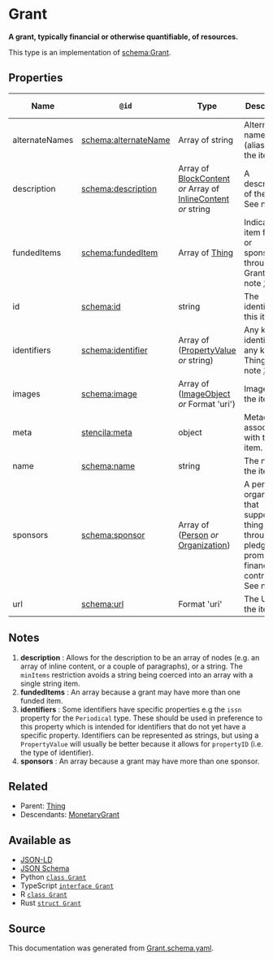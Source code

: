 # Grant

**A grant, typically financial or otherwise quantifiable, of resources.**

This type is an implementation of [schema:Grant](https://schema.org/Grant).

## Properties

| Name           | `@id`                                                    | Type                                                                                                 | Description                                                                                                                | Inherited from      |
| -------------- | -------------------------------------------------------- | ---------------------------------------------------------------------------------------------------- | -------------------------------------------------------------------------------------------------------------------------- | ------------------- |
| alternateNames | [schema:alternateName](https://schema.org/alternateName) | Array of string                                                                                      | Alternate names (aliases) for the item.                                                                                    | [Thing](Thing.md)   |
| description    | [schema:description](https://schema.org/description)     | Array of [BlockContent](BlockContent.md) _or_ Array of [InlineContent](InlineContent.md) _or_ string | A description of the item. See note [1](#notes).                                                                           | [Thing](Thing.md)   |
| fundedItems    | [schema:fundedItem](https://schema.org/fundedItem)       | Array of [Thing](Thing.md)                                                                           | Indicates an item funded or sponsored through a Grant. See note [2](#notes).                                               | [Grant](Grant.md)   |
| id             | [schema:id](https://schema.org/id)                       | string                                                                                               | The identifier for this item.                                                                                              | [Entity](Entity.md) |
| identifiers    | [schema:identifier](https://schema.org/identifier)       | Array of ([PropertyValue](PropertyValue.md) _or_ string)                                             | Any kind of identifier for any kind of Thing. See note [3](#notes).                                                        | [Thing](Thing.md)   |
| images         | [schema:image](https://schema.org/image)                 | Array of ([ImageObject](ImageObject.md) _or_ Format 'uri')                                           | Images of the item.                                                                                                        | [Thing](Thing.md)   |
| meta           | [stencila:meta](https://schema.stenci.la/meta.jsonld)    | object                                                                                               | Metadata associated with this item.                                                                                        | [Entity](Entity.md) |
| name           | [schema:name](https://schema.org/name)                   | string                                                                                               | The name of the item.                                                                                                      | [Thing](Thing.md)   |
| sponsors       | [schema:sponsor](https://schema.org/sponsor)             | Array of ([Person](Person.md) _or_ [Organization](Organization.md))                                  | A person or organization that supports a thing through a pledge, promise, or financial contribution. See note [4](#notes). | [Grant](Grant.md)   |
| url            | [schema:url](https://schema.org/url)                     | Format 'uri'                                                                                         | The URL of the item.                                                                                                       | [Thing](Thing.md)   |

## Notes

1. **description** : Allows for the description to be an array of nodes (e.g. an array of inline content, or a couple of paragraphs), or a string. The `minItems` restriction avoids a string being coerced into an array with a single string item.
2. **fundedItems** : An array because a grant may have more than one funded item.
3. **identifiers** : Some identifiers have specific properties e.g the `issn` property for the `Periodical` type. These should be used in preference to this property which is intended for identifiers that do not yet have a specific property. Identifiers can be represented as strings, but using a `PropertyValue` will usually be better because it allows for `propertyID` (i.e. the type of identifier).
4. **sponsors** : An array because a grant may have more than one sponsor.

## Related

- Parent: [Thing](Thing.md)
- Descendants: [MonetaryGrant](MonetaryGrant.md)

## Available as

- [JSON-LD](https://schema.stenci.la/Grant.jsonld)
- [JSON Schema](https://schema.stenci.la/v1/Grant.schema.json)
- Python [`class Grant`](https://stencila.github.io/schema/python/docs/types.html#schema.types.Grant)
- TypeScript [`interface Grant`](https://stencila.github.io/schema/ts/docs/interfaces/grant.html)
- R [`class Grant`](https://cran.r-project.org/web/packages/stencilaschema/stencilaschema.pdf)
- Rust [`struct Grant`](https://docs.rs/stencila-schema/latest/stencila_schema/struct.Grant.html)

## Source

This documentation was generated from [Grant.schema.yaml](https://github.com/stencila/stencila/blob/master/schema/Grant.schema.yaml).
